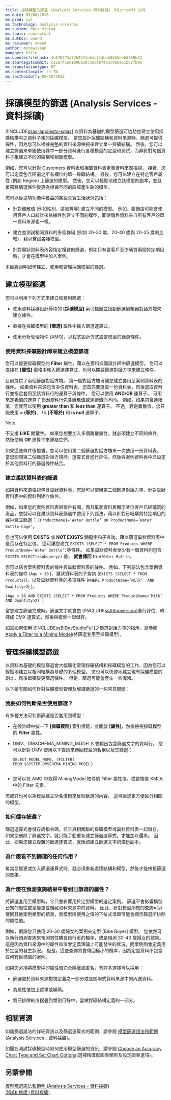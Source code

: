 ```yaml
---
title: 採礦模型的篩選 (Analysis Services-資料採礦) |Microsoft 文件
ms.date: 05/08/2018
ms.prod: sql
ms.technology: analysis-services
ms.custom: data-mining
ms.topic: conceptual
ms.author: owend
ms.reviewer: owend
author: minewiskan
manager: kfile
ms.openlocfilehash: 4c678773a77b9411eb1a51dbeb85b5eeb5f08b43
ms.sourcegitcommit: c12a7416d1996a3bcce3ebf4a3c9abe61b02fb9e
ms.translationtype: MT
ms.contentlocale: zh-TW
ms.lasthandoff: 05/10/2018
---
```

# <a name="filters-for-mining-models-analysis-services---data-mining"></a>採礦模型的篩選 (Analysis Services - 資料採礦)
[!INCLUDE[ssas-appliesto-sqlas](../../includes/ssas-appliesto-sqlas.md)]
  以資料為基礎的模型篩選可協助您建立使用採礦結構中之資料子集的採礦模型。 當您設計採礦結構和資料來源時，篩選可提供彈性，因為您可以根據完整的資料來源檢視來建立單一採礦結構。 然後，您可以建立篩選來單獨使用其中一部分資料進行各種模型的定型和測試，而非針對每個資料子集建立不同的結構和相關模型。  
  
 例如，您可以針對 Customers 資料表和相關資料表定義資料來源檢視。 接著，您可以定義包含所需之所有欄位的單一採礦結構。 最後，您可以建立在特定客戶屬性 (例如 Region) 上篩選的模型。 然後，您可以輕鬆地建立該模型的副本，並且單獨將篩選條件變更為根據不同的區域產生新的模型。  
  
 您可以從這項功能中獲益的某些真實生活狀況包括：  
  
-   針對離散值 (例如性別、區域等等) 建立不同的模型。 例如，服飾店可能會使用客戶人口統計來依據性別建立不同的模型，即使銷售資料來自所有客戶的單一資料來源也一樣。  
  
-   建立並測試相同資料的多個群組 (例如 20-30 歲、20-40 歲與 20-25 歲的比較)，藉以嘗試各種模型。  
  
-   針對巢狀資料表內容指定複雜的篩選，例如只有當客戶至少購買兩個特定項目時，才會在模型中加入案例。  
  
 本節將說明如何建立、使用和管理採礦模型的篩選。  
  
## <a name="creating-model-filters"></a>建立模型篩選  
 您可以利用下列方式來建立和套用篩選：  
  
-   使用資料採礦設計師中的 **[採礦模型]** 索引標籤並搭配篩選編輯器對話方塊來建立條件。  
  
-   直接在採礦模型的 **[篩選]** 屬性中輸入篩選運算式。  
  
-   使用分析管理物件 (AMO)，以程式設計方式設定模型的篩選條件。  
  
### <a name="creating-model-filters-using-data-mining-designer"></a>使用資料採礦設計師來建立模型篩選  
 您可以變更採礦模型的 **Filter** 屬性，藉以在資料採礦設計師中篩選模型。 您可以直接在 **[屬性]** 窗格中輸入篩選運算式，也可以開啟篩選對話方塊來建立條件。  
  
 目前提供了兩個篩選對話方塊。 第一個對話方塊可讓您建立套用至案例資料表的條件。 如果資料來源包含多份資料表，您首先要選取一份資料表，然後選取資料行並指定套用至該資料行的運算子與條件。 您可以使用 **AND**/**OR** 運算子。 可用來定義值的運算子會因資料行包含離散值或連續值而不同。 例如，如果包含連續值，您就可以使用 **greater than** 和 **less than** 運算子。 不過，若是離散值，您只能使用 **= (等於)**、 **!= (不等於)** 和 **is null** 運算子。  
  
> [!NOTE]  
>  不支援 **LIKE** 關鍵字。 如果您想要加入多個離散屬性，就必須建立不同的條件，然後使用 **OR** 運算子來連結它們。  
  
 如果這些條件很複雜，您可以使用第二個篩選對話方塊來一次使用一份資料表。 當您關閉第二個篩選對話方塊時，運算式會進行評估，然後與案例資料表中已設定於其他資料行的篩選條件結合。  
  
### <a name="creating-filters-on-nested-tables"></a>建立巢狀資料表的篩選  
 如果資料來源檢視包含巢狀資料表，您就可以使用第二個篩選對話方塊，針對巢狀資料表中的資料列建立條件。  
  
 例如，如果您的案例資料表與客戶有關，而且巢狀資料表顯示某位客戶已經購買的產品，您就可以在巢狀資料表篩選中使用下列語法，藉以針對已經購買特定項目的客戶建立篩選： `[ProductName]=’Water Bottle’ OR ProductName=’Water Bottle Cage'`。  
  
 您也可以使用 **EXISTS** 或 **NOT EXISTS** 關鍵字和子查詢，藉以篩選巢狀資料表中是否存在特定值。 這可讓您建立 `EXISTS (SELECT * FROM Products WHERE ProductName=’Water Bottle’)`等條件。 如果巢狀資料表至少有一個資料列包含 `EXISTS SELECT(<subquery>)` 值， **就會傳回** true `Water Bottle`。  
  
 您可以結合案例資料表的條件與巢狀資料表的條件。 例如，下列語法包含案例資料表的條件 (`Age > 30` )、巢狀資料表的子查詢 (`EXISTS (SELECT * FROM Products)`)，以及巢狀資料表的多項條件 (`WHERE ProductName=’Milk’  AND Quantity>2`) )。  
  
```  
(Age > 30 AND EXISTS (SELECT * FROM Products WHERE ProductName=’Milk’  AND Quantity>2) )  
```  
  
 當您建立篩選完成時，篩選文字就會由 [!INCLUDE[ssASnoversion](../../includes/ssasnoversion-md.md)]進行評估、轉譯成 DMX 運算式，然後與模型一起儲存。  
  
 如需如何使用 [!INCLUDE[ssBIDevStudioFull](../../includes/ssbidevstudiofull-md.md)]之篩選對話方塊的指示，請參閱 [Apply a Filter to a Mining Model](../../analysis-services/data-mining/apply-a-filter-to-a-mining-model.md)(將篩選套用至採礦模型)。  
  
## <a name="managing-mining-model-filters"></a>管理採礦模型篩選  
 以資料為基礎的模型篩選會大幅簡化管理採礦結構和採礦模型的工作，因為您可以輕鬆地建立以相同結構為基礎的多個模型。 您也可以快速地建立現有採礦模型的副本，然後單獨變更篩選條件。 但是，篩選可能會產生一些混淆。  
  
 以下是有關如何針對採礦模型管理及解譯篩選的一些常見問題：  
  
### <a name="how-can-i-tell-whether-a-filter-is-being-used"></a>我要如何判斷是否使用篩選？  
 有多種方法可判斷篩選是否套用到模型：  
  
-   在設計師中按一下 **[採礦模型]** 索引標籤，並開啟 **[屬性]**，然後檢視採礦模型的 **Filter** 屬性。  
  
-   DMV、DMSCHEMA_MINING_MODELS 會輸出包含篩選文字的資料行。 您可以針對 DMV 使用以下查詢來傳回模型的名稱以及其篩選：  
  
    ```  
    SELECT MODEL_NAME, [FILTER]   
    FROM $SYSTEM.DMSCHEMA_MINING_MODELS  
  
    ```  
  
-   您可以在 AMO 中取得 MiningModel 物件的 Filter 屬性值，或是檢查 XMLA 中的 Filter 元素。  
  
 您或許也可以為模型建立命名慣例來反映篩選的內容。 這可讓您更方便區分相關的模型。  
  
### <a name="how-can-i-save-a-filter"></a>如何儲存篩選？  
 篩選運算式會儲存成指令碼，並且與相關聯的採礦模型或巢狀資料表一起儲存。 如果您刪除了篩選文字，就只能手動重新建立篩選運算式，才能加以還原。 因此，如果您建立複雜的篩選運算式，就應該建立篩選文字的備份副本。  
  
### <a name="why-cant-i-see-any-effects-from-the-filter"></a>為什麼看不到篩選的任何作用？  
 每當您變更或加入篩選運算式時，就必須重新處理結構和模型，然後才能檢視篩選的效果。  
  
### <a name="why-do-i-see-filtered-attributes-in-prediction-query-results"></a>為什麼在預測查詢結果中看到已篩選的屬性？  
 將篩選套用至模型時，它只會影響用於定型模型的選定案例。 篩選不會影響模型已知的屬性或是變更或隱藏資料來源中的資料。 因此，針對模型所做的查詢可以傳回其他案例類型的預測，而模型所使用之值的下拉式清單可能會顯示篩選所排除的屬性值。  
  
 例如，假設您只使用 20-30 歲婦女的案例來定型 [Bike Buyer] 模型。 您依然可以執行預測查詢來預測男性購買自行車的機率，或是預測 30-40 歲婦女的結果。 這是因為資料來源中的屬性和值會定義理論上可能發生的狀況，而案例則會定義用於定型的發生狀況。 但是，這些查詢將會傳回極小的機率，因為定型資料不包含任何有目標值的案例。  
  
 如果您必須將模型中的屬性值完全隱藏或匿名，有許多選擇可以採用：  
  
-   篩選屬於資料來源檢視定義之一部分或是關聯式資料來源中的內送資料。  
  
-   為屬性值加上遮罩或編碼。  
  
-   將已排除的值摺疊到類別目錄中，當做採礦結構定義的一部分。  
  
## <a name="related-resources"></a>相關資源  
 如需篩選語法的詳細資訊以及篩選運算式的範例，請參閱 [模型篩選語法和範例 &#40;Analysis Services - 資料採礦&#41;](../../analysis-services/data-mining/model-filter-syntax-and-examples-analysis-services-data-mining.md)。  
  
 如需在測試採礦模型時如何使用模型篩選的資訊，請參閱 [Choose an Accuracy Chart Type and Set Chart Options](../../analysis-services/data-mining/choose-an-accuracy-chart-type-and-set-chart-options.md)(選擇精確度圖表類型及設定圖表選項)。  
  
## <a name="see-also"></a>另請參閱  
 [模型篩選語法和範例 &#40;Analysis Services - 資料採礦&#41;](../../analysis-services/data-mining/model-filter-syntax-and-examples-analysis-services-data-mining.md)   
 [測試和驗證 &#40;資料採礦&#41;](../../analysis-services/data-mining/testing-and-validation-data-mining.md)  
  
  
